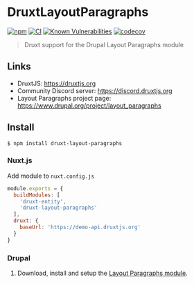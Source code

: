 # DruxtLayoutParagraphs

[![npm](https://badgen.net/npm/v/druxt-layout-paragraphs)](https://www.npmjs.com/package/druxt-layout-paragraphs)
[![CI](https://github.com/Decipher/druxt-layout-paragraphs/actions/workflows/ci.yml/badge.svg)](https://github.com/Decipher/druxt-layout-paragraphs/actions/workflows/ci.yml)
[![Known Vulnerabilities](https://snyk.io/test/github/Decipher/druxt-layout-paragraphs/badge.svg?targetFile=package.json)](https://snyk.io/test/github/Decipher/druxt-layout-paragraphs?targetFile=package.json)
[![codecov](https://codecov.io/gh/Decipher/druxt-layout-paragraphs/branch/main/graph/badge.svg?token=TwCLJOKEjm)](https://codecov.io/gh/Decipher/druxt-layout-paragraphs)

> Druxt support for the Drupal Layout Paragraphs module

## Links

- DruxtJS: https://druxtjs.org
- Community Discord server: https://discord.druxtjs.org
- Layout Paragraphs project page: https://www.drupal.org/project/layout_paragraphs

## Install

`$ npm install druxt-layout-paragraphs`

### Nuxt.js

Add module to `nuxt.config.js`

```js
module.exports = {
  buildModules: [
    'druxt-entity',
    'druxt-layout-paragraphs'
  ],
  druxt: {
    baseUrl: 'https://demo-api.druxtjs.org'
  }
}
```

### Drupal

1. Download, install and setup the [Layout Paragraphs module](https://www.drupal.org/project/layout_paragraphs).
